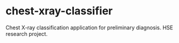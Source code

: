 # chest-xray-classifier
Chest X-ray classification application for preliminary diagnosis.  HSE research project.
